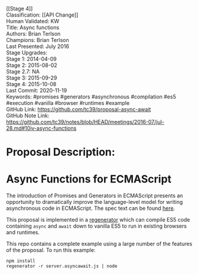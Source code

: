 [[Stage 4]]<br>Classification: [[API Change]]<br>Human Validated: KW<br>Title: Async functions<br>Authors: Brian Terlson<br>Champions: Brian Terlson<br>Last Presented: July 2016<br>Stage Upgrades:<br>Stage 1: 2014-04-09  
Stage 2: 2015-08-02  
Stage 2.7: NA  
Stage 3: 2015-09-29  
Stage 4: 2015-10-08<br>Last Commit: 2020-11-19<br>Keywords: #promises #generators #asynchronous #compilation #es5 #execution #vanilla #browser #runtimes #example<br>GitHub Link: https://github.com/tc39/proposal-async-await <br>GitHub Note Link: https://github.com/tc39/notes/blob/HEAD/meetings/2016-07/jul-28.md#10iv-async-functions
# Proposal Description:
# Async Functions for  ECMAScript

The introduction of Promises and Generators in ECMAScript presents an opportunity to dramatically improve the language-level model for writing asynchronous code in ECMAScript. The spec text can be found [here](https://tc39.github.io/ecmascript-asyncawait).


This proposal is implemented in a [regenerator](https://github.com/facebook/regenerator) which can compile ES5 code containing `async` and `await` down to vanilla ES5 to run in existing browsers and runtimes.

This repo contains a complete example using a large number of the features of the proposal.  To run this example:

```Shell
npm install
regenerator -r server.asyncawait.js | node
```
<br>